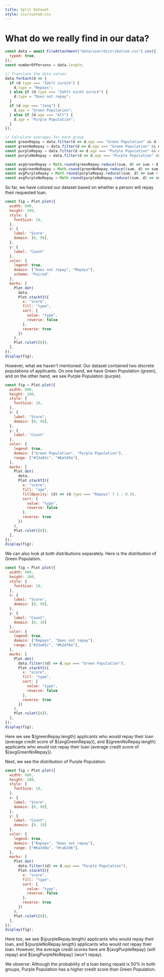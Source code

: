 ```yaml
---
title: Split Dataset
style: css/custom.css
---
```


# What do we really find in our data?

```js
const data = await FileAttachment("data/user/distribution.csv").csv({
  typed: true,
});
const numberOfPersons = data.length;

// Translate the data values
data.forEach(d => {
  if (d.type === "Zahlt zurück") {
    d.type = "Repays";
  } else if (d.type === "Zahlt nicht zurück") {
    d.type = "Does not repay";
  }
  if (d.age === "Jung") {
    d.age = "Green Population";
  } else if (d.age === "Alt") {
    d.age = "Purple Population"; 
  }
});

// Calculate averages for each group
const greenRepay = data.filter(d => d.age === "Green Population" && d.type === "Repays");
const greenNoRepay = data.filter(d => d.age === "Green Population" && d.type === "Does not repay");
const purpleRepay = data.filter(d => d.age === "Purple Population" && d.type === "Repays");
const purpleNoRepay = data.filter(d => d.age === "Purple Population" && d.type === "Does not repay");

const avgGreenRepay = Math.round(greenRepay.reduce((sum, d) => sum + d.score, 0) / greenRepay.length);
const avgGreenNoRepay = Math.round(greenNoRepay.reduce((sum, d) => sum + d.score, 0) / greenNoRepay.length);
const avgPurpleRepay = Math.round(purpleRepay.reduce((sum, d) => sum + d.score, 0) / purpleRepay.length);
const avgPurpleNoRepay = Math.round(purpleNoRepay.reduce((sum, d) => sum + d.score, 0) / purpleNoRepay.length);

```

So far, we have colored our dataset based on whether a person will repay their requested loan.

```js
const fig = Plot.plot({
  width: 600,
  height: 200,
  style: {
    fontSize: 18,
  },
  x: {
    label: "Score",
    domain: [0, 99],
  },
  y: {
    label: "Count"
  },
  color: {
    legend: true,
    domain: ["Does not repay", "Repays"],
    scheme: "Paired"
  },
  marks: [
    Plot.dot(
      data,
      Plot.stackY2({
        x: "score",
        fill: "type",
        sort: {
          value: "type",
          reverse: false
        },
        reverse: true
      })
    ),
    Plot.ruleY([0]),
  ],
});
display(fig);
```

However, what we haven't mentioned: Our dataset contained two discrete populations of applicants. On one hand, we have Green Population (green), and on the other hand, we see Purple Population (purple).

```js
const fig = Plot.plot({
  width: 600,
  height: 200,
  style: {
    fontSize: 18,
  },
  x: {
    label: "Score",
    domain: [0, 99],
  },
  y: {
    label: "Count"
  },
  color: {
    legend: true,
    domain: ["Green Population", "Purple Population"],
    range: ["#33a02c", "#6a3d9a"],
  },
  marks: [
    Plot.dot(
      data,
      Plot.stackY2({
        x: "score",
        fill: "age",
        fillOpacity: (d) => (d.type === "Repays" ? 1 : 0.3),
        sort: {
          value: "type",
          reverse: false
        },
        reverse: true
      })
    ),
    Plot.ruleY([0]),
  ],
});
display(fig);
```

We can also look at both distributions separately. Here is the distribution of Green Population.

```js
const fig = Plot.plot({
  width: 600,
  height: 200,
  style: {
    fontSize: 18,
  },
  x: {
    label: "Score",
    domain: [0, 99],
  },
  y: {
    label: "Count",
    domain: [0, 10]
  },
  color: {
    legend: true,
    domain: ["Repays", "Does not repay"],
    range: ["#33a02c", "#b2df8a"],
  },
  marks: [
    Plot.dot(
      data.filter((d) => d.age === "Green Population"),
      Plot.stackY2({
        x: "score",
        fill: "type",
        sort: {
          value: "type",
          reverse: false
        },
        reverse: true
      })
    ),
    Plot.ruleY([0]),
  ],
});
display(fig);
```

Here we see ${greenRepay.length} applicants who would repay their loan (average credit score of ${avgGreenRepay}), and ${greenNoRepay.length} applicants who would not repay their loan (average credit score of ${avgGreenNoRepay}).

Next, we see the distribution of Purple Population.

```js
const fig = Plot.plot({
  width: 600,
  height: 200,
  style: {
    fontSize: 18,
  },
  x: {
    label: "Score",
    domain: [0, 99],
  },
  y: {
    label: "Count",
    domain: [0, 10]
  },
  color: {
    legend: true,
    domain: ["Repays", "Does not repay"],
    range: ["#6a3d9a", "#cab2d6"],
  },
  marks: [
    Plot.dot(
      data.filter((d) => d.age === "Purple Population"),
      Plot.stackY2({
        x: "score",
        fill: "type",
        sort: {
          value: "type",
          reverse: false
        },
        reverse: true
      })
    ),
    Plot.ruleY([0]),
  ],
});
display(fig);
```

Here too, we see ${purpleRepay.length} applicants who would repay their loan, and ${purpleNoRepay.length} applicants who would not repay their loan. However, the average credit scores here are ${avgPurpleRepay} (will repay) and ${avgPurpleNoRepay} (won't repay).

We observe: Although the probability of a loan being repaid is 50% in both groups, Purple Population has a higher credit score than Green Population.
